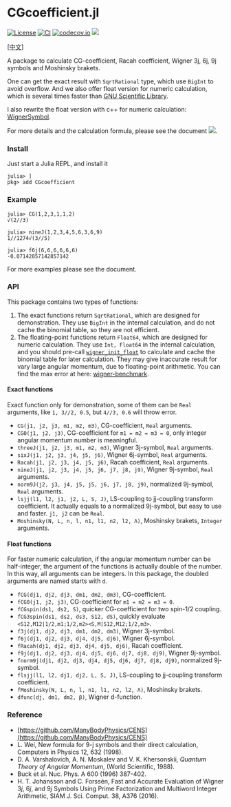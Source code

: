 # CGcoefficient.jl

[![License](http://img.shields.io/badge/license-MIT-brightgreen.svg?style=flat)](LICENSE)
[![CI](https://github.com/0382/CGcoefficient.jl/actions/workflows/CI.yml/badge.svg)](https://github.com/0382/CGcoefficient.jl/actions/workflows/CI.yml)
[![codecov.io](https://codecov.io/gh/0382/CGcoefficient.jl/branch/master/graph/badge.svg)](https://codecov.io/gh/0382/CGcoefficient.jl)
[![](https://img.shields.io/badge/docs-dev-blue.svg)](https://0382.github.io/CGcoefficient.jl/dev)

[[中文](README_zh.md)]

A package to calculate CG-coefficient, Racah coefficient, Wigner 3j, 6j, 9j symbols and Moshinsky brakets.

One can get the exact result with `SqrtRational` type, which use `BigInt` to avoid overflow. And we also offer float version for numeric calculation, which is several times faster than [GNU Scientific Library](https://www.gnu.org/software/gsl/).

I also rewrite the float version with c++ for numeric calculation: [WignerSymbol](https://github.com/0382/WignerSymbol).

For more details and the calculation formula, please see the document [![](https://img.shields.io/badge/docs-dev-blue.svg)](https://0382.github.io/CGcoefficient.jl/dev).

### Install

Just start a Julia REPL, and install it
```julia-repl
julia> ]
pkg> add CGcoefficient
```

### Example

```julia-repl
julia> CG(1,2,3,1,1,2)
√(2//3)

julia> nineJ(1,2,3,4,5,6,3,6,9)
1//1274√(3//5)

julia> f6j(6,6,6,6,6,6)
-0.07142857142857142
```

For more examples please see the document.

### API

This package contains two types of functions:

1. The exact functions return `SqrtRational`, which are designed for demonstration. They use `BigInt` in the internal calculation, and do not cache the binomial table, so they are not efficient.
2. The floating-point functions return `Float64`, which are designed for numeric calculation. They use `Int, Float64` in the internal calculation, and you should pre-call [`wigner_init_float`](https://0382.github.io/CGcoefficient.jl/stable/api/#CGcoefficient.wigner_init_float) to calculate and cache the binomial table for later calculation. They may give inaccurate result for vary large angular momentum, due to floating-point arithmetic. You can find the max error at here: [wigner-benchmark](https://github.com/0382/wigner-benchmark).

#### Exact functions

Exact function only for demonstration, some of them can be `Real` arguments, like `1, 3//2, 0.5`, but `4//3, 0.6` will throw error.

- `CG(j1, j2, j3, m1, m2, m3)`, CG-coefficient, `Real` arguments.
- `CG0(j1, j2, j3)`, CG-coefficient for `m1 = m2 = m3 = 0`, only integer angular momentum number is meaningful.
- `threeJ(j1, j2, j3, m1, m2, m3)`, Wigner 3j-symbol, `Real` arguments.
- `sixJ(j1, j2, j3, j4, j5, j6)`, Wigner 6j-symbol, `Real` arguments.
- `Racah(j1, j2, j3, j4, j5, j6)`, Racah coefficient, `Real` arguments.
- `nineJ(j1, j2, j3, j4, j5, j6, j7, j8, j9)`, Wigner 9j-symbol, `Real` arguments.
- `norm9J(j2, j3, j4, j5, j5, j6, j7, j8, j9)`, normalized 9j-symbol, `Real` arguments.
- `lsjj(l1, l2, j1, j2, L, S, J)`, LS-coupling to jj-coupling transform coefficient. It actually equals to a normalized 9j-symbol, but easy to use and faster. `j1, j2` can be `Real`.
- `Moshinsky(N, L, n, l, n1, l1, n2, l2, Λ)`, Moshinsky brakets, `Integer` arguments.

#### Float functions

For faster numeric calculation, if the angular momentum number can be half-integer, the argument of the functions is actually double of the number. In this way, all arguments can be integers. In this package, the doubled arguments are named starts with `d`.

- `fCG(dj1, dj2, dj3, dm1, dm2, dm3)`, CG-coefficient.
- `fCG0(j1, j2, j3)`, CG-coefficient for `m1 = m2 = m3 = 0`.
- `fCGspin(ds1, ds2, S)`, quicker CG-coefficient for two spin-1/2 coupling.
- `fCG3spin(ds1, ds2, ds3, S12, dS)`, quickly evaluate `<S12,M12|1/2,m1;1/2,m2><S,M|S12,M12;1/2,m3>`.
- `f3j(dj1, dj2, dj3, dm1, dm2, dm3)`, Wigner 3j-symbol.
- `f6j(dj1, dj2, dj3, dj4, dj5, dj6)`, Wigner 6j-symbol.
- `fRacah(dj1, dj2, dj3, dj4, dj5, dj6)`, Racah coefficient.
- `f9j(dj1, dj2, dj3, dj4, dj5, dj6, dj7, dj8, dj9)`, Wigner 9j-symbol.
- `fnorm9j(dj1, dj2, dj3, dj4, dj5, dj6, dj7, dj8, dj9)`, normalized 9j-symbol.
- `flsjj(l1, l2, dj1, dj2, L, S, J)`, LS-coupling to jj-coupling transform coefficient.
- `fMoshinsky(N, L, n, l, n1, l1, n2, l2, Λ)`, Moshinsky brakets.
- `dfunc(dj, dm1, dm2, β)`, Wigner d-function.

### Reference

- [https://github.com/ManyBodyPhysics/CENS](https://github.com/ManyBodyPhysics/CENS)
- L. Wei, New formula for 9-j symbols and their direct calculation, Computers in Physics 12, 632 (1998).
- D. A. Varshalovich, A. N. Moskalev and V. K. Khersonskii, *Quantum Theory of Angular Momentum*, (World Scientific, 1988).
- Buck et al. Nuc. Phys. A 600 (1996) 387-402.
- H. T. Johansson and C. Forssén, Fast and Accurate Evaluation of Wigner 3$j$, 6$j$, and 9$j$ Symbols Using Prime Factorization and Multiword Integer Arithmetic, SIAM J. Sci. Comput. 38, A376 (2016).

